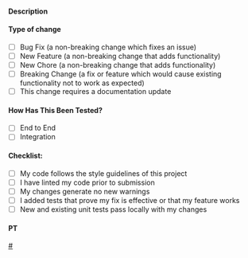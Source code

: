 #### Description

#### Type of change
- [ ] Bug Fix (a non-breaking change which fixes an issue)
- [ ] New Feature (a non-breaking change that adds functionality)
- [ ] New Chore (a non-breaking change that adds functionality)
- [ ] Breaking Change (a fix or feature which would cause existing functionality not to work as expected)
- [ ] This change requires a documentation update
#### How Has This Been Tested?
- [ ] End to End
- [ ] Integration
#### Checklist:
- [ ] My code follows the style guidelines of this project
- [ ] I have linted my code prior to submission
- [ ] My changes generate no new warnings
- [ ] I added tests that prove my fix is effective or that my feature works
- [ ] New and existing unit tests pass locally with my changes
#### PT
[#](https://www.pivotaltracker.com/story/show/)